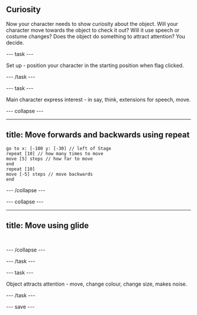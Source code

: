 ## Curiosity

Now your character needs to show curiosity about the object. Will your character move towards the object to check it out? Will it use speech or costume changes? Does the object do something to attract attention? You decide.

--- task ---

Set up - position your character in the starting position when flag clicked.

--- /task ---

--- task ---

Main character express interest - in say, think, extensions for speech, move.

--- collapse ---

---
title: Move forwards and backwards using repeat
---

```blocks3
go to x: [-100 y: [-30] // left of Stage
repeat [10] // how many times to move
move [5] steps // how far to move
end
repeat [10]
move [-5] steps // move backwards
end
```


--- /collapse ---

--- collapse ---

---
title: Move using glide
---

```blocks3


```


--- /collapse ---


--- /task ---

--- task ---

Object attracts attention - move, change colour, change size, makes noise.


--- /task ---

--- save ---